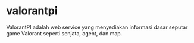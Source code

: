 # valorantpi
ValorantPI adalah web service yang menyediakan informasi dasar seputar game Valorant seperti senjata, agent, dan map.
